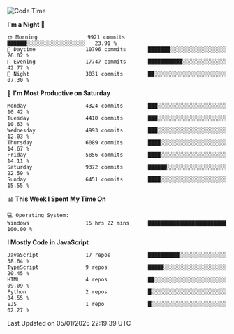 <!--START_SECTION:waka-->
![Code Time](http://img.shields.io/badge/Code%20Time-3%2C469%20hrs%2011%20mins-blue)

**I'm a Night 🦉** 

```text
🌞 Morning                9921 commits        ██████░░░░░░░░░░░░░░░░░░░   23.91 % 
🌆 Daytime                10796 commits       ███████░░░░░░░░░░░░░░░░░░   26.02 % 
🌃 Evening                17747 commits       ███████████░░░░░░░░░░░░░░   42.77 % 
🌙 Night                  3031 commits        ██░░░░░░░░░░░░░░░░░░░░░░░   07.30 % 
```
📅 **I'm Most Productive on Saturday** 

```text
Monday                   4324 commits        ███░░░░░░░░░░░░░░░░░░░░░░   10.42 % 
Tuesday                  4410 commits        ███░░░░░░░░░░░░░░░░░░░░░░   10.63 % 
Wednesday                4993 commits        ███░░░░░░░░░░░░░░░░░░░░░░   12.03 % 
Thursday                 6089 commits        ████░░░░░░░░░░░░░░░░░░░░░   14.67 % 
Friday                   5856 commits        ████░░░░░░░░░░░░░░░░░░░░░   14.11 % 
Saturday                 9372 commits        ██████░░░░░░░░░░░░░░░░░░░   22.59 % 
Sunday                   6451 commits        ████░░░░░░░░░░░░░░░░░░░░░   15.55 % 
```


📊 **This Week I Spent My Time On** 

```text
💻 Operating System: 
Windows                  15 hrs 22 mins      █████████████████████████   100.00 % 
```

**I Mostly Code in JavaScript** 

```text
JavaScript               17 repos            ██████████░░░░░░░░░░░░░░░   38.64 % 
TypeScript               9 repos             █████░░░░░░░░░░░░░░░░░░░░   20.45 % 
HTML                     4 repos             ██░░░░░░░░░░░░░░░░░░░░░░░   09.09 % 
Python                   2 repos             █░░░░░░░░░░░░░░░░░░░░░░░░   04.55 % 
EJS                      1 repo              █░░░░░░░░░░░░░░░░░░░░░░░░   02.27 % 
```




 Last Updated on 05/01/2025 22:19:39 UTC
<!--END_SECTION:waka-->

<!--
**likaiqiang/likaiqiang** is a ✨ _special_ ✨ repository because its `README.md` (this file) appears on your GitHub profile.

Here are some ideas to get you started:

- 🔭 I’m currently working on ...
- 🌱 I’m currently learning ...
- 👯 I’m looking to collaborate on ...
- 🤔 I’m looking for help with ...
- 💬 Ask me about ...
- 📫 How to reach me: ...
- 😄 Pronouns: ...
- ⚡ Fun fact: ...
-->
